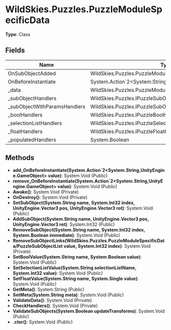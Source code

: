 ﻿# WildSkies.Puzzles.PuzzleModuleSpecificData

**Type**: Class

## Fields

| Name | Type | Access |
|------|------|--------|
| OnSubObjectAdded | WildSkies.Puzzles.PuzzleModuleSpecificData/SubObjectAdded | Public |
| OnBeforeInstantiate | System.Action`2<System.String,UnityEngine.GameObject> | Private |
| _data | WildSkies.Puzzles.PuzzleModuleSpecificData/Data | Public |
| _subObjectHandlers | WildSkies.Puzzles.IPuzzleSubObjectHandler[] | Private |
| _subObjectWithParamsHandlers | WildSkies.Puzzles.IPuzzleSubObjectWithParamsHandler[] | Private |
| _boolHandlers | WildSkies.Puzzles.IPuzzleBoolHandler[] | Private |
| _selectionListHandlers | WildSkies.Puzzles.IPuzzleSelectionListHandler[] | Private |
| _floatHandlers | WildSkies.Puzzles.IPuzzleFloatHandler[] | Private |
| _populatedHandlers | System.Boolean | Private |

## Methods

- **add_OnBeforeInstantiate(System.Action`2<System.String,UnityEngine.GameObject> value)**: System.Void (Public)
- **remove_OnBeforeInstantiate(System.Action`2<System.String,UnityEngine.GameObject> value)**: System.Void (Public)
- **Awake()**: System.Void (Private)
- **OnDestroy()**: System.Void (Private)
- **SetSubObject(System.String name, System.Int32 index, UnityEngine.Vector3 pos, UnityEngine.Vector3 rot)**: System.Void (Public)
- **AddSubObject(System.String name, UnityEngine.Vector3 pos, UnityEngine.Vector3 rot)**: System.Int32 (Public)
- **RemoveSubObject(System.String name, System.Int32 index, System.Boolean immediate)**: System.Void (Public)
- **RemoveSubObjectLinks(WildSkies.Puzzles.PuzzleModuleSpecificData/PuzzleSubObjectList value, System.Int32 index)**: System.Void (Private)
- **SetBoolValue(System.String name, System.Boolean value)**: System.Void (Public)
- **SetSelectionListValue(System.String selectionListName, System.Int32 value)**: System.Void (Public)
- **SetFloatValue(System.String name, System.Single value)**: System.Void (Public)
- **GetMeta()**: System.String (Public)
- **SetMeta(System.String meta)**: System.Void (Public)
- **ValidateData()**: System.Void (Private)
- **CheckHandlers()**: System.Void (Private)
- **ValidateSubObjects(System.Boolean updateTransforms)**: System.Void (Public)
- **.ctor()**: System.Void (Public)

